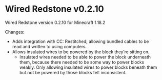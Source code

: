 # Wired Redstone v0.2.10

Wired Redstone version 0.2.10 for Minecraft 1.18.2

Changes:

* Adds integration with CC: Restitched, allowing bundled cables to be read and written to using computers.
* Allows insulated wires to be powered by the block they're sitting on.
    * Insulated wires needed to be able to power the block underneath them, because there needed to be some way to power
      blocks weakly. Only allowing insulated wires to power blocks beneath them but not be powered by those blocks felt
      inconsistent.
